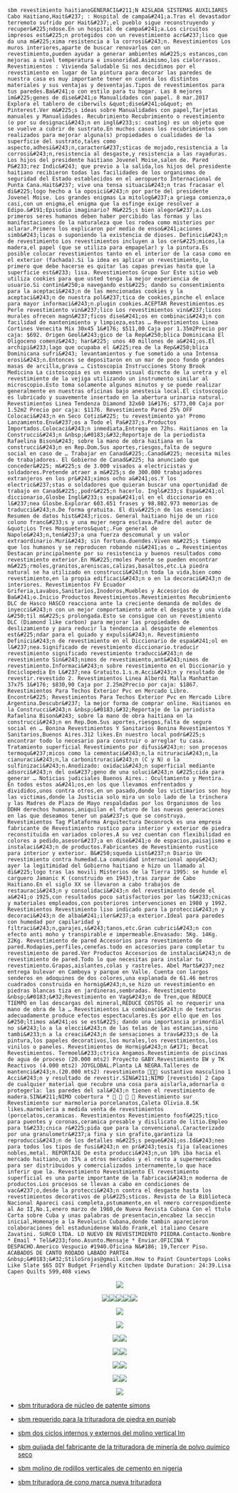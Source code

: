 
```
sbm revestimiento haitianoGENERACI&#211;N AISLADA SISTEMAS AUXILIARES Cabo Haitiano,Hait&#237; : Hospital de campa&#241;a.Tras el devastador terremoto sufrido por Hait&#237;,el pueblo sigue reconstruyendo y recuper&#225;ndose.En un hospital de campa&#241;a.Los circuitos impresos est&#225;n protegidos con un revestimiento acr&#237;lico que da una m&#225;xima resistencia a la corrosi&#243;n. Revestimientos Los muros interiores,aparte de buscar renovarlos con un revestimiento,pueden ayudar a generar ambientes m&#225;s estancos,con mejoras a nivel temperatura e insonoridad.Asimismo,los cielorrasos. Revestimientos : Vivienda Saludable Si nos decidimos por el revestimiento en lugar de la pintura para decorar las paredes de nuestra casa es muy importante tener en cuenta los distintos materiales y sus ventajas y desventajas.Tipos de revestimientos para tus paredes.Ba&#241;o con estilo para tu hogar. Las 8 mejores im&#225;genes de dise&#241;o Manualidades con papel. 8 mar.2017 Explora el tablero de ciberwils &quot;dise&#241;o&quot; en Pinterest.Ver m&#225;s ideas sobre Manualidades con papel,Tarjetas manuales y Manualidades. Recubrimiento Recubrimiento o revestimiento (o por su designaci&#243;n en ingl&#233;s: coating) es un objeto que se vuelve a cubrir de sustrato.En muchos casos los recubrimientos son realizados para mejorar alguna(s) propiedades o cualidades de la superficie del sustrato,tales como aspecto,adhesi&#243;n,caracter&#237;sticas de mojado,resistencia a la corrosi&#243;n,resistencia al desgaste,y resistencia a las rayaduras. Los hijos del presidente haitiano Jovenel Moise,salen de. Pared P&#233;rez Indic&#243; que previo a la salida,los hijos del presidente haitiano recibieron todas las facilidades de los organismos de seguridad del Estado establecidos en el aeropuerto Internacional de Punta Cana.Hait&#237; vive una tensa situaci&#243;n tras fracasar el di&#225;logo hecho a la oposici&#243;n por parte del presidente Jovenel Moise. Los grandes enigmas La mitolog&#237;a griega comienza,o casi,con un enigma,el enigma que la esfinge exige resolver a Edipo.&#191;Episodio imaginario? M&#225;s bien alegor&#237;a.Los primeros seres humanos deben haber percibido las formas y las manifestaciones de la naturaleza que los rodea como misterios por aclarar.Primero los explicaron por medio de enso&#241;aciones simb&#243;licas o suponiendo la existencia de dioses. Definici&#243;n de revestimiento Los revestimientos incluyen a los cer&#225;micos,la madera,el papel (que se utiliza para empapelar) y la pintura.Es posible colocar revestimientos tanto en el interior de la casa como en el exterior (fachada).Si la idea es aplicar un revestimiento,lo primero que debe hacerse es quitar las capas previas hasta que la superficie est&#233; lisa. Revestimientos Grupo Sur Este sitio web utiliza cookies para que usted tenga la mejor experiencia de usuario.Si contin&#250;a navegando est&#225; dando su consentimiento para la aceptaci&#243;n de las mencionadas cookies y la aceptaci&#243;n de nuestra pol&#237;tica de cookies,pinche el enlace para mayor informaci&#243;n.plugin cookies.ACEPTAR Revestimientos.es Perle revestimiento vin&#237;lico Los revestimientos vin&#237;licos murales ofrecen magn&#237;ficos dise&#241;os en combinaci&#243;n con facilidad de mantenimiento y limpieza,estas … Revestimientos Linea Cortines Venecita Mix 30x45 1&#176; $511,00 Caja por 1.35m2Precio por caja: $692. Origen Geol&#243;gico de la Rep&#250;blica Dominicana El Oligoceno comenz&#243; har&#225; unos 40 millones de a&#241;os.El archipi&#233;lago que ocupaba el &#225;rea de la Rep&#250;blica Dominicana sufri&#243; levantamientos y fue sometido a una Intensa erosi&#243;n.Entonces se depositaron en un mar de poco fondo grandes masas de arcilla,grava … Cistoscopia Instrucciones Stony Brook Medicina La cistoscopia es un examen visual directo de la uretra y el revestimiento de la vejiga utilizando un instrumento similar al microscopio.Esto toma solamente algunos minutos y se puede realizar generalmente en nuestras oficinas bajo anestesia local.El cistoscopio es lubricado y suavemente insertado en la abertura urinaria natural. Revestimientos Linea Tendenza Diamond 32x60 1&#176; $773,00 Caja por 1.52m2 Precio por caja: $1176. Revestimiento Pared 25% OFF Colocaci&#243;n en Seco‎ Cotiz&#225; tu revestimiento ya! Promo Lanzamiento.Env&#237;os a Todo el Pa&#237;s.Productos Importados.Colocaci&#243;n inmediata,Entrega en 72hs. Haitianos en la Construcci&#243;n &nbsp;&#0183;&#32;Reportaje de la periodista Rafaelina Bison&#243; sobre la mano de obra haitiana en la construcci&#243;n en Rep.Dom.Sus aportes,riesgos,falta de seguro social en caso de … Trabajar en Canad&#225;.Canad&#225; necesita miles de trabajadores. El Gobierno de Canad&#225; ha anunciado que conceder&#225; m&#225;s de 3.000 visados a electricistas y soldadores.Pretende atraer a m&#225;s de 300.000 trabajadores extranjeros en los pr&#243;ximos ocho a&#241;os.Y los electric&#237;stas o soldadores que quieran buscar una oportunidad de trabajo en Canad&#225;,podr&#225;n hacerlo. Ingl&#233;s Espa&#241;ol diccionario,Glosbe Ingl&#233;s espa&#241;ol en el diccionario en l&#237;nea Glosbe.Explorar 603.651 frases y 98.802.973 memorias de traducci&#243;n.De forma gratuita. El div&#225;n de las esencias: Resumen de datos hist&#243;ricos. General haitiano hijo de un rico colono franc&#233;s y una mujer negra esclava.Padre del autor de &quot;Los Tres Mosqueteros&quot;.Fue general de Napole&#243;n,ten&#237;a una fuerza descomunal y un valor extraordinario.Muri&#243; sin fortuna.duendes.Viven m&#225;s tiempo que los humanos y se reproducen robando ni&#241;as o … Revestimientos Destacan principalmente por su resistencia y buenos resultados como revestimiento exterior.En M&#225;rmoles Puente se pueden encontrar m&#225;rmoles,granitos,areniscas,calizas,basaltos,etc.La piedra natural se ha utilizado en construcci&#243;n toda la vida,bien como revestimiento,en la propia edificaci&#243;n o en la decoraci&#243;n de interiores. Revestimientos FV Ecuador Griferia,Lavabos,Sanitarios,Inodoros,Muebles y Accesorios de Ba&#241;o.Inicio Productos Revestimientos.Revestimientos Recubrimiento DLC de Hasco HASCO reacciona ante la creciente demanda de moldes de inyecci&#243;n con un mejor comportamiento ante el desgaste y una vida &#250;til m&#225;s prolongada.Esto se consigue con un revestimiento DLC (Diamond like carbon) para mejorar las propiedades de deslizamiento y para reducir la tendencia al desgaste de elementos est&#225;ndar para el guiado y expulsi&#243;n. Revestimiento Definici&#243;n de revestimiento en el Diccionario de espa&#241;ol en l&#237;nea.Significado de revestimiento diccionario.traducir revestimiento significado revestimiento traducci&#243;n de revestimiento Sin&#243;nimos de revestimiento,ant&#243;nimos de revestimiento.Informaci&#243;n sobre revestimiento en el Diccionario y Enciclopedia En L&#237;nea Gratuito.1.s.m.Acci&#243;n y resultado de revestir.revestido 2. Revestimientos Linea Alberdi Malla Manhattan 37x75 1&#176; $830,90 Caja por 2.25m2Precio por caja: $1867. Revestimientos Para Techos Exterior Pvc en Mercado Libre. Encontr&#225; Revestimientos Para Techos Exterior Pvc en Mercado Libre Argentina.Descubr&#237; la mejor forma de comprar online. Haitianos en la Construcci&#243;n &nbsp;&#0183;&#32;Reportaje de la periodista Rafaelina Bison&#243; sobre la mano de obra haitiana en la construcci&#243;n en Rep.Dom.Sus aportes,riesgos,falta de seguro social en … Bonina Revestimientos Y Sanitarios Bonina Revestimientos Y Sanitarios,Buenos Aires.312 likes.En nuestro local podr&#225;s encontrar todo lo necesario para construir o arreglar tu casa. Tratamiento superficial Revestimiento por difusi&#243;n: son procesos termoqu&#237;micos como la cementaci&#243;n,la nitruraci&#243;n,la cianuraci&#243;n,la carbonitruraci&#243;n (C y N) o la sulfinizaci&#243;n.Anodizado: oxidaci&#243;n superficial mediante adsorci&#243;n del ox&#237;geno de una soluci&#243;n &#225;cida para generar … Noticias judiciales Buenos Aires.: Ocultamiento y Mentira. En todos estos a&#241;os,en los que llevamos enfrentados y divididos,unos contra otros,en un pasado,donde los victimarios son hoy las victimas,donde la Justicia solo mira un solo lado de la trinchera y las Madres de Plaza de Mayo respaldadas por los Organismos de los DDHH derechos humanos,aniquilan el futuro de las nuevas generaciones en las que deseamos tener un pa&#237;s que se construya. Revestimientos Tag Plataforma Arquitectura Deconrock es una empresa fabricante de Revestimiento rustico para interior y exterior de piedra reconstituida en variados colores.A su vez cuentan con flexibilidad en colores a pedido,asesor&#237;a en dise&#241;o de espacios,paisajismo e instalaci&#243;n de productos.Fabricantes de Revestimiento rustico para interior y exterior. B&#250;squeda List&#237;n Diario Un revestimiento contra humedad.La comunidad internacional apoy&#243; ayer la legitimidad del Gobierno haitiano e hizo un llamado al di&#225;logo tras las movili Misterios de la Tierra 1995: se hunde el carguero Jamanic K (construido en 1943),tras zarpar de Cabo Haitiano.En el siglo XX se llevaron a cabo trabajos de restauraci&#243;n y consolidaci&#243;n del revestimiento desde el a&#241;o 1925,con resultados poco satisfactorios por las t&#233;cnicas y materiales empleados,con posteriores intervenciones en 1980 y 1992. Revestimientos Revestimiento liso indicado para la protecci&#243;n y decoraci&#243;n de alba&#241;iler&#237;a exterior.Ideal para paredes con humedad por capilaridad y filtraci&#243;n,garajes,s&#243;tanos,etc.Gran cubrici&#243;n con efecto anti moho y transpirable e impermeable.Envasado: 5Kg. 14Kg. 22Kg. Revestimiento de pared Accesorios para revestimiento de pared.Rodapies,perfiles,cenefas.todo en accesorios para completar tu revestimiento de pared.Ver Productos Accesorios de instalaci&#243;n de revestimiento de pared.Todo lo que necesitas para instalar tu revestimiento.Grapas,aislantes,colas y rastreles. Abel Mart&#237;nez entrega bulevar en Camboya y parque en Valle. Cuenta con largos senderos en adoquines de dos colores,una explanada de 61.46 metros cuadrados construida en hormig&#243;n,se hizo un revestimiento en piedras blancas tiza en jardineras,sembradas. Revestimiento &nbsp;&#0183;&#32;Revestimiento en Vag&#243;n de Tren,que REDUCE TIEMPO en las descargas del mineral,REDUCE COSTOS al no requerir una mano de obra de la … Revestimientos La combinaci&#243;n de texturas adecuadamente produce efectos espectaculares.Es por ello que en los &#250;ltimos a&#241;os se est&#225; dando una importancia primordial no s&#243;lo a la elecci&#243;n de las telas de las estancias,sino tambi&#233;n a la creaci&#243;n de sensaciones a trav&#233;s de la pintura,los papeles decorativos,los murales,los revestimientos,los vinilos o paneles. Revestimientos de Hormig&#243;n &#171; Becat Revestimientos. Termoel&#233;ctrica Angamos.Revestimiento de piscinas de agua de proceso (20.000 mts2) Proyecto GABY.Revestimiento EW y TK Reactivos (4.000 mts2) JOYGLOBAL.Planta LA NEGRA.Talleres de mantenci&#243;n.(20.000 mts2) revestimiento 🐇🐇🐇 sustantivo masculino 1 Acci&#243;n y resultado de revestir.SIN&#211;NIMO [revestido] 2 Capa de cualquier material que recubre una cosa para aislarla,adornarla o protegerla: las paredes del sal&#243;n tienen el revestimiento de madera.SIN&#211;NIMO cobertura * 📐 📓 📒 📝 Revestimiento sur Revestimiento sur marmoleria porcelanatos,Caleta Olivia.8.5K likes.marmoleria a medida venta de revestimientos (porcelatos,ceramicas. Revestimientos Revestimiento fosf&#225;tico para puentes y coronas,ceramica presable y disilicato de litio.Empleo para t&#233;cnica r&#225;pida que para la convencional.Caracterizado por una granulometr&#237;a fina y sin grafito,garantiza la reproducci&#243;n de los detalles m&#225;s peque&#241;os.Id&#243;neo para todos los tipos de fusi&#243;n en pr&#243;tesis fija (aleaciones nobles,metal. REPORTAJE De esta producci&#243;n,un 10% iba hacia el mercado haitiano,un 15% a otros mercados y el resto a supermercados para ser distribuidos y comercializados internamente,lo que hace inferir que la. Revestimiento Revestimiento El revestimiento superficial es una parte importante de la fabricaci&#243;n moderna de productos.Los procesos se llevan a cabo en condiciones de vac&#237;o,desde la protecci&#243;n contra el desgaste hasta los revestimientos decorativos de pl&#225;sticos. Revista de la Biblioteca Nacional Apareci casi completa,pstumamente,en el nmero correspondiente al Ao II,No.1,enero marzo de 1960,de Nueva Revista Cubana Con el ttulo Carta sobre Cuba y unas palabras de presentacin,encabez la seccin inicial,Homenaje a la Revolucin Cubana,donde tambin aparecieron colaboraciones del estadunidense Waldo Frank,el italiano Cesare Zavatini. SURCO LTDA. LO NUEVO EN REVESTIMIENTO PIEDRA.Contacto.Nombre * Email * Tel&#233;fono.Asunto.Mensaje * Enviar.OFICINA Y DESPACHO.Americo Vespucio #1940.Oficina N&#186; 19,Tercer Piso. ACABADOS DE CANTO RODADO LABADO PARTE4 &nbsp;&#0183;&#32;StiloSrojas@gmail.com.How to Paint Countertops Looks Like Slate $65 DIY Budget Friendly Kitchen Update Duration: 24:39.Lisa Capen Quilts 599,408 views 
```

<div align="center">

<a href="https://es-crusher.shibang-china.com/github&k=sbm+revestimiento+haitiano"><img src="https://static.shibang-china.com/es/crusher/logo.jpg"></a>

<a href="https://es-crusher.shibang-china.com/github&k=sbm+revestimiento+haitiano"><img src="https://static.shibang-china.com/es/crusher/index.jpg"></a><a href="https://es-crusher.shibang-china.com/material.htmlgithub&k=sbm+revestimiento+haitiano"><img src="https://static.shibang-china.com/es/crusher/material.jpg"></a><a href="https://es-crusher.shibang-china.com/application.htmlgithub&k=sbm+revestimiento+haitiano"><img src="https://static.shibang-china.com/es/crusher/application.jpg"></a><a href="https://es-crusher.shibang-china.com/aboutus.htmlgithub&k=sbm+revestimiento+haitiano"><img src="https://static.shibang-china.com/es/crusher/aboutus.jpg"></a><a href="https://es-crusher.shibang-china.com/contact.htmlgithub&k=sbm+revestimiento+haitiano"><img src="https://static.shibang-china.com/es/crusher/contact.jpg"></a>

<a href="https://es-crusher.shibang-china.com/github&k=sbm+revestimiento+haitiano"><img src="https://static.shibang-china.com/es/crusher/banner.jpg"></a>

<a href="https://swt.shibang-china.com/github&k=sbm+revestimiento+haitiano"><img src="https://static.shibang-china.com/es/crusher/text.jpg"></a>

<a href="https://swt.shibang-china.com/github&k=sbm+revestimiento+haitiano"><img src="https://static.shibang-china.com/es/crusher/chat.jpg"></a><a href="https://es-crusher.shibang-china.com/contact.htmlgithub&k=sbm+revestimiento+haitiano"><img src="https://static.shibang-china.com/es/crusher/message.jpg"></a>

<a href="https://es-crusher.shibang-china.com/products/pe.htmlgithub&k=sbm+revestimiento+haitiano"><img src="https://static.shibang-china.com/es/crusher/pe.jpg"></a><a href="https://es-crusher.shibang-china.com/products/pf.htmlgithub&k=sbm+revestimiento+haitiano"><img src="https://static.shibang-china.com/es/crusher/pf.jpg"></a>

<a href="https://es-crusher.shibang-china.com/products/hpt.htmlgithub&k=sbm+revestimiento+haitiano"><img src="https://static.shibang-china.com/es/crusher/hpt.jpg"></a><a href="https://es-crusher.shibang-china.com/products/vsi.htmlgithub&k=sbm+revestimiento+haitiano"><img src="https://static.shibang-china.com/es/crusher/vsi.jpg"></a>

<a href="https://es-crusher.shibang-china.com/products/klv.htmlgithub&k=sbm+revestimiento+haitiano"><img src="https://static.shibang-china.com/es/crusher/klv.jpg"></a><a href="https://es-crusher.shibang-china.com/products/portable.htmlgithub&k=sbm+revestimiento+haitiano"><img src="https://static.shibang-china.com/es/crusher/portable.jpg"></a>

<a href="https://swt.shibang-china.com/github&k=sbm+revestimiento+haitiano"><img src="https://static.shibang-china.com/es/crusher/case.jpg"></a>

</div>


* [sbm trituradora de núcleo de patente simons](sbm%20trituradora%20de%20n%C3%BAcleo%20de%20patente%20simons.md)

* [sbm requerido para la trituradora de piedra en punjab](sbm%20requerido%20para%20la%20trituradora%20de%20piedra%20en%20punjab.md)

* [sbm dos ciclos internos y externos del molino vertical lm](sbm%20dos%20ciclos%20internos%20y%20externos%20del%20molino%20vertical%20lm.md)

* [sbm quijada del fabricante de la trituradora de minería de polvo químico seco](sbm%20quijada%20del%20fabricante%20de%20la%20trituradora%20de%20miner%C3%ADa%20de%20polvo%20qu%C3%ADmico%20seco.md)

* [sbm molino de rodillos verticales de cemento en nigeria](sbm%20molino%20de%20rodillos%20verticales%20de%20cemento%20en%20nigeria.md)

* [sbm trituradora de cono marca nueva trituradora](sbm%20trituradora%20de%20cono%20marca%20nueva%20trituradora.md)